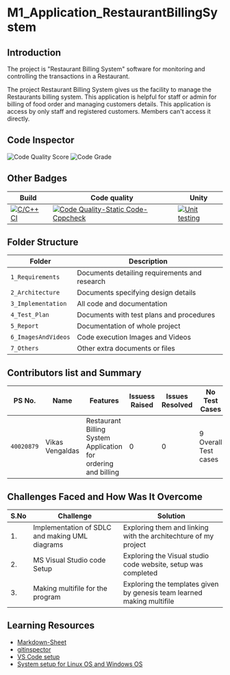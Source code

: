 
# M1_Application_RestaurantBillingSystem
## Introduction

The project is "Restaurant Billing System" software for monitoring and controlling the transactions in a Restaurant.

The project Restaurant Billing System gives us the facility to manage the Restaurants billing system. This application is helpful for staff or admin for billing of food order and managing customers details. This application is access by only staff and registered customers. Members can't access it directly.


## Code Inspector
![Code Quality Score](https://api.codiga.io/project/29905/score/svg)
![Code Grade](https://api.codiga.io/project/29905/status/svg)
## Other Badges
|Build|Code quality|Unity|
|-----|-------------|-----|
| [![C/C++ CI](https://github.com/Vikas-Vengaldas/M1_Application_RestaurantBillingSystem/actions/workflows/cbuild.yml/badge.svg)](https://github.com/Vikas-Vengaldas/M1_Application_RestaurantBillingSystem/actions/workflows/cbuild.yml)|[![Code Quality-Static Code-Cppcheck](https://github.com/Vikas-Vengaldas/M1_Application_RestaurantBillingSystem/actions/workflows/cpp-check.yml/badge.svg)](https://github.com/Vikas-Vengaldas/M1_Application_RestaurantBillingSystem/actions/workflows/cpp-check.yml)|[![Unit testing](https://github.com/Vikas-Vengaldas/M1_Application_RestaurantBillingSystem/actions/workflows/Unity.yml/badge.svg)](https://github.com/Vikas-Vengaldas/M1_Application_RestaurantBillingSystem/actions/workflows/Unity.yml)|
## Folder Structure
|Folder|Description|
|---|---|
|`1_Requirements`|Documents detailing requirements and research|
|`2_Architecture`|Documents specifying design details|
|`3_Implementation`|All code and documentation    |
|`4_Test_Plan`|Documents with test plans and procedures|
|`5_Report`| Documentation of whole project|
|`6_ImagesAndVideos`|Code execution Images and Videos|
|`7_Others`|Other extra documents or files  |
## Contributors list and Summary

PS No. |  Name               |    Features    | Issuess Raised |Issues Resolved|No Test Cases|Test Case Pass
-------|---------------------|----------------|----------------|---------------|-------------|--------------
`40020879` |Vikas Vengaldas| Restaurant Billing System Application for ordering and billing  | 0        |0  |9 Overall Test cases  | All Passed    

## Challenges Faced and How Was It Overcome
| S.No | Challenge | Solution
|-----|-----------|--------
|1. | Implementation of SDLC and making UML diagrams | Exploring them and linking with the architechture of my project |
|2. |MS Visual Studio code Setup  | Exploring the Visual studio code website, setup was completed|
|3. | Making multifile for the program | Exploring the templates given by genesis team learned making multifile|

## Learning Resources
* [Markdown-Sheet](https://github.com/adam-p/markdown-here/wiki/Markdown-Cheatsheet)
* [gitinspector](https://github.com/ejwa/gitinspector)
* [VS Code setup](https://github.com/stepin654321/MiniProject_Template/blob/master/GitSetup.md)
* [System setup for Linux OS and Windows OS](https://github.com/stepin654321/MiniProject_Template/blob/master/SETUP.md)


